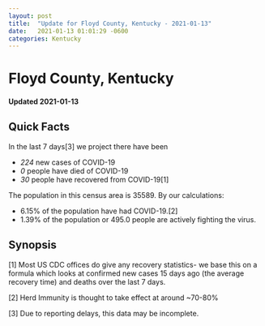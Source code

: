 ```yaml
---
layout: post
title:  "Update for Floyd County, Kentucky - 2021-01-13"
date:   2021-01-13 01:01:29 -0600
categories: Kentucky
---
```


# Floyd County, Kentucky
#### Updated 2021-01-13

## Quick Facts

In the last 7 days[3] we project there have been
- *224* new cases of COVID-19
- *0* people have died of COVID-19
- *30* people have recovered from COVID-19[1]

The population in this census area is 35589. By our calculations:
- 6.15% of the population have had COVID-19.[2]
- 1.39% of the population or 495.0 people are actively fighting the virus.

## Synopsis




[1] Most US CDC offices do give any recovery statistics- we base this on a formula which looks at confirmed new cases
15 days ago (the average recovery time) and deaths over the last 7 days.

[2] Herd Immunity is thought to take effect at around ~70-80%

[3] Due to reporting delays, this data may be incomplete.
 
    
